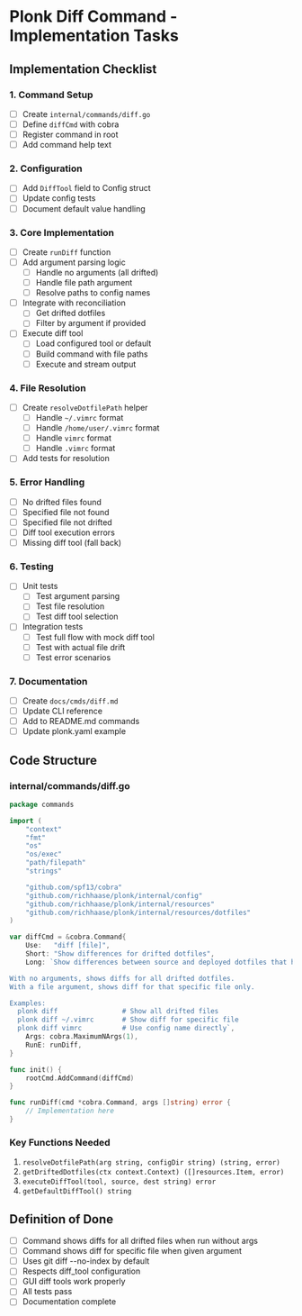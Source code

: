 # Plonk Diff Command - Implementation Tasks

## Implementation Checklist

### 1. Command Setup
- [ ] Create `internal/commands/diff.go`
- [ ] Define `diffCmd` with cobra
- [ ] Register command in root
- [ ] Add command help text

### 2. Configuration
- [ ] Add `DiffTool` field to Config struct
- [ ] Update config tests
- [ ] Document default value handling

### 3. Core Implementation
- [ ] Create `runDiff` function
- [ ] Add argument parsing logic
  - [ ] Handle no arguments (all drifted)
  - [ ] Handle file path argument
  - [ ] Resolve paths to config names
- [ ] Integrate with reconciliation
  - [ ] Get drifted dotfiles
  - [ ] Filter by argument if provided
- [ ] Execute diff tool
  - [ ] Load configured tool or default
  - [ ] Build command with file paths
  - [ ] Execute and stream output

### 4. File Resolution
- [ ] Create `resolveDotfilePath` helper
  - [ ] Handle `~/.vimrc` format
  - [ ] Handle `/home/user/.vimrc` format
  - [ ] Handle `vimrc` format
  - [ ] Handle `.vimrc` format
- [ ] Add tests for resolution

### 5. Error Handling
- [ ] No drifted files found
- [ ] Specified file not found
- [ ] Specified file not drifted
- [ ] Diff tool execution errors
- [ ] Missing diff tool (fall back)

### 6. Testing
- [ ] Unit tests
  - [ ] Test argument parsing
  - [ ] Test file resolution
  - [ ] Test diff tool selection
- [ ] Integration tests
  - [ ] Test full flow with mock diff tool
  - [ ] Test with actual file drift
  - [ ] Test error scenarios

### 7. Documentation
- [ ] Create `docs/cmds/diff.md`
- [ ] Update CLI reference
- [ ] Add to README.md commands
- [ ] Update plonk.yaml example

## Code Structure

### internal/commands/diff.go
```go
package commands

import (
    "context"
    "fmt"
    "os"
    "os/exec"
    "path/filepath"
    "strings"

    "github.com/spf13/cobra"
    "github.com/richhaase/plonk/internal/config"
    "github.com/richhaase/plonk/internal/resources"
    "github.com/richhaase/plonk/internal/resources/dotfiles"
)

var diffCmd = &cobra.Command{
    Use:   "diff [file]",
    Short: "Show differences for drifted dotfiles",
    Long: `Show differences between source and deployed dotfiles that have drifted.

With no arguments, shows diffs for all drifted dotfiles.
With a file argument, shows diff for that specific file only.

Examples:
  plonk diff                # Show all drifted files
  plonk diff ~/.vimrc       # Show diff for specific file
  plonk diff vimrc          # Use config name directly`,
    Args: cobra.MaximumNArgs(1),
    RunE: runDiff,
}

func init() {
    rootCmd.AddCommand(diffCmd)
}

func runDiff(cmd *cobra.Command, args []string) error {
    // Implementation here
}
```

### Key Functions Needed

1. `resolveDotfilePath(arg string, configDir string) (string, error)`
2. `getDriftedDotfiles(ctx context.Context) ([]resources.Item, error)`
3. `executeDiffTool(tool, source, dest string) error`
4. `getDefaultDiffTool() string`

## Definition of Done

- [ ] Command shows diffs for all drifted files when run without args
- [ ] Command shows diff for specific file when given argument
- [ ] Uses git diff --no-index by default
- [ ] Respects diff_tool configuration
- [ ] GUI diff tools work properly
- [ ] All tests pass
- [ ] Documentation complete
